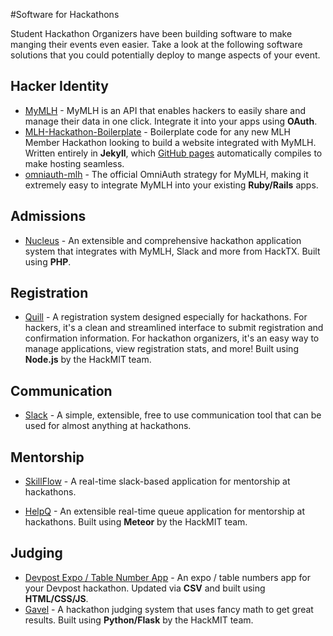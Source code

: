 #Software for Hackathons 

Student Hackathon Organizers have been building software to make manging their events even easier. Take a look at the following software solutions that you could potentially deploy to mange aspects of your event.

## Hacker Identity

* [MyMLH](https://my.mlh.io/) - MyMLH is an API that enables hackers to easily share and manage their data in one click. Integrate it into your apps using **OAuth**.
* [MLH-Hackathon-Boilerplate](https://github.com/MLH/mlh-hackathon-boilerplate) - Boilerplate code for any new MLH Member Hackathon looking to build a website integrated with MyMLH. Written entirely in **Jekyll**, which [GitHub pages](https://pages.github.com/) automatically compiles to make hosting seamless. 
* [omniauth-mlh](https://github.com/MLH/omniauth-mlh) - The official OmniAuth strategy for MyMLH, making it extremely easy to integrate MyMLH into your existing **Ruby/Rails** apps.

## Admissions 

* [Nucleus](https://github.com/hacktx/nucleus) - An extensible and comprehensive hackathon application system that integrates with MyMLH, Slack and more from HackTX. Built using **PHP**. 

## Registration

* [Quill](https://github.com/techx/quill) - A registration system designed especially for hackathons. For hackers, it's a clean and streamlined interface to submit registration and confirmation information. For hackathon organizers, it's an easy way to manage applications, view registration stats, and more! Built using **Node.js** by the HackMIT team.

## Communication

* [Slack](https://slack.com) - A simple, extensible, free to use communication tool that can be used for almost anything at hackathons.

## Mentorship

* [SkillFlow](https://github.com/SkillFlowHQ/hackathon-resources/blob/master/guides/organizer-setup.md) - A real-time slack-based application for mentorship at hackathons.

* [HelpQ](https://github.com/ehzhang/HELPq) - An extensible real-time queue application for mentorship at hackathons. Built using **Meteor** by the HackMIT team.

## Judging

* [Devpost Expo / Table Number App](https://github.com/nealrs/expo) - An expo / table numbers app for your Devpost hackathon. Updated via **CSV** and built using **HTML/CSS/JS**.
* [Gavel](https://github.com/anishathalye/gavel) - A hackathon judging system that uses fancy math to get great results. Built using **Python/Flask** by the HackMIT team.
